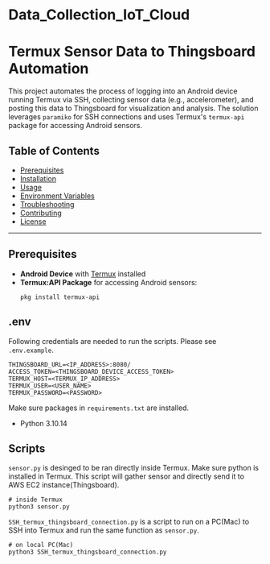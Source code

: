 # Data_Collection_IoT_Cloud

# Termux Sensor Data to Thingsboard Automation

This project automates the process of logging into an Android device running Termux via SSH, collecting sensor data (e.g., accelerometer), and posting this data to Thingsboard for visualization and analysis. The solution leverages `paramiko` for SSH connections and uses Termux's `termux-api` package for accessing Android sensors.

## Table of Contents
- [Prerequisites](#prerequisites)
- [Installation](#installation)
- [Usage](#usage)
- [Environment Variables](#environment-variables)
- [Troubleshooting](#troubleshooting)
- [Contributing](#contributing)
- [License](#license)

---

## Prerequisites

- **Android Device** with [Termux](https://termux.dev/) installed
- **Termux:API Package** for accessing Android sensors:
  ```
  pkg install termux-api
  ```

## .env
Following credentials are needed to run the scripts. Please see `.env.example`.
```
THINGSBOARD_URL=<IP_ADDRESS>:8080/
ACCESS_TOKEN=<THINGSBOARD_DEVICE_ACCESS_TOKEN>
TERMUX_HOST=<TERMUX_IP_ADDRESS>
TERMUX_USER=<USER_NAME>
TERMUX_PASSWORD=<PASSWORD>
```

Make sure packages in `requirements.txt` are installed.
- Python 3.10.14

## Scripts
`sensor.py` is desinged to be ran directly inside Termux. Make sure python is installed in Termux.
This script will gather sensor and directly send it to AWS EC2 instance(Thingsboard).
  ```
  # inside Termux
  python3 sensor.py
  ```

`SSH_termux_thingsboard_connection.py` is a script to run on a PC(Mac) to SSH into Termux and run the same function as `sensor.py`.
  ```
  # on local PC(Mac)
  python3 SSH_termux_thingsboard_connection.py
  ```
